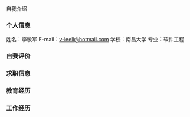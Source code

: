 自我介绍
### 个人信息
姓名：李敏军	E-mail：v-leeli@hotmail.com
学校：南昌大学	专业：软件工程

### 自我评价
### 求职信息
### 教育经历
### 工作经历
